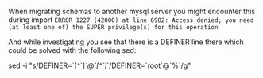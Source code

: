 
When migrating schemas to another mysql server you might encounter this during import
`ERROR 1227 (42000) at line 6982: Access denied; you need (at least one of) the SUPER privilege(s) for this operation` 

And while investigating you see that there is a DEFINER line there which could be solved with the following sed: 

sed -i "s/DEFINER=\`[^\`]*\`@\`[^\`]*\`/DEFINER=\`root\`@\`%\`/g"



